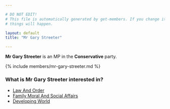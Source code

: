 ```yaml
---

# DO NOT EDIT!
# This file is automatically generated by get-members. If you change it, bad
# things will happen.

layout: default
title: "Mr Gary Streeter"

---
```


**Mr Gary Streeter** is an MP in the **Conservative** party.

{% include members/mr-gary-streeter.md %}

### What is Mr Gary Streeter interested in?


* [Law And Order](/interests/law-and-order.html)
* [Family Moral And Social Affairs](/interests/family-moral-and-social-affairs.html)
* [Developing World](/interests/developing-world.html)
